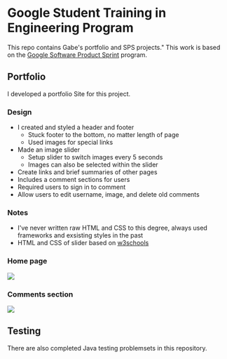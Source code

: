 # Google Student Training in Engineering Program

This repo contains Gabe's portfolio and SPS projects."
This work is based on the [Google Software Product Sprint](https://g.co/softwareproductsprint) program.

## Portfolio 

I developed a portfolio Site for this project.

### Design

* I created and styled a header and footer
  * Stuck footer to the bottom, no matter length of page
  * Used images for special links
* Made an image slider
  * Setup slider to switch images every 5 seconds
  * Images can also be selected within the slider
* Create links and brief summaries of other pages
* Includes a comment sections for users
* Required users to sign in to comment
* Allow users to edit username, image, and delete old comments

### Notes

* I've never written raw HTML and CSS to this degree, always used frameworks and exsisting styles in the past
* HTML and CSS of slider based on [w3schools](https://www.w3schools.com/howto/howto_js_slideshow.asp)

### Home page
![](https://drive.google.com/uc?export=view&id=1lGJV3Zr1iEKH7MDqYdSpeooL9ZmDVAF2)

### Comments section
![](https://drive.google.com/uc?export=view&id=1oUV4ssLxMgzctaXmePBOugkISCR05hRP)

## Testing 

There are also completed Java testing problemsets in this repository.
